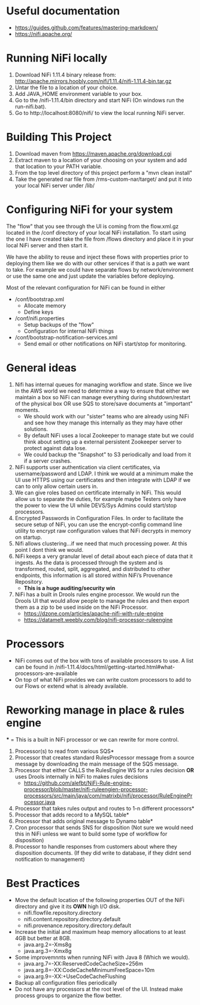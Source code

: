 # Useful documentation
* https://guides.github.com/features/mastering-markdown/
* https://nifi.apache.org/

# Running NiFi locally
1. Download NiFi 1.11.4 binary release from: http://apache.mirrors.hoobly.com/nifi/1.11.4/nifi-1.11.4-bin.tar.gz
2. Untar the file to a location of your choice.
3. Add JAVA_HOME environment variable to your box.
4. Go to the /nifi-1.11.4/bin directory and start NiFi (On windows run the run-nifi.bat).
5. Go to http://localhost:8080/nifi/ to view the local running NiFi server.

# Building This Project
1. Download maven from https://maven.apache.org/download.cgi
2. Extract maven to a location of your choosing on your system and add that location to your PATH variable.
3. From the top level directory of this project perform a "mvn clean install"
4. Take the generated nar file from /rms-custom-nar/target/ and put it into your local NiFi server under /lib/

# Configuring NiFi for your system
The "flow" that you see through the UI is coming from the flow.xml.gz located in the /conf directory of your local NiFi installation. 
To start using the one I have created take the file from /flows directory and place it in your local NiFi server and then start it.

We have the ability to reuse and inject these flows with properties prior to deploying them like we do with our other services if that is a path
we want to take. For example we could have separate flows by network/environment or use the same one and just update the variables before deploying.

Most of the relevant configuration for NiFi can be found in either
* /conf/bootstrap.xml
    * Allocate memory
    * Define keys
* /conf/nifi.properties
    * Setup backups of the "flow"
    * Configuration for internal NiFi things
* /conf/bootstrap-notification-services.xml
    * Send email or other notifications on NiFi start/stop for monitoring.
    
# General ideas
1. Nifi has internal queues for managing workflow and state. Since we live in the AWS world we need to determine a way to ensure that either we maintain a box 
so NiFi can manage everything during shutdown/restart of the physical box OR use SQS to store/save documents at "important" moments. 
    * We should work with our "sister" teams who are already using NiFi and see how they manage this internally as they may have other solutions. 
    * By default NiFi uses a local Zookeeper to manage state but we could think about setting up a external persistent Zookeeper server to protect against data
     lose.
    * We could backup the "Snapshot" to S3 periodically and load from it if a server crashes.
2. NiFi supports user authentication via client certificates, via username/password and LDAP. I think we would at a minimum make the UI use HTTPS using our 
certificates and then integrate with LDAP if we can to only allow certain users in.
3. We can give roles based on certificate internally in NiFi. This would allow us to separate the duties, for example maybe Testers only have the power to 
view the UI while DEVS/Sys Admins could start/stop processors.
4. Encrypted Passwords in Configuration Files. In order to facilitate the secure setup of NiFi, you can use the encrypt-config command line utility to encrypt 
raw configuration values that NiFi decrypts in memory on startup. 
5. Nifi allows clustering...if we need that much processing power. At this point I dont think we would.
6. NiFi keeps a very granular level of detail about each piece of data that it ingests. As the data is processed through the system and is transformed, routed, 
split, aggregated, and distributed to other endpoints, this information is all stored within NiFi’s Provenance Repository. 
    * **This is a huge auditing/security win**
7. NiFi has a built in Drools rules engine processor. We would run the Drools UI that would allow people to manage the rules and then export them as a zip to be 
used inside on the NiFi Processor.
    * https://dzone.com/articles/apache-nifi-with-rule-engine
    * https://datamelt.weebly.com/blog/nifi-processor-ruleengine
    
# Processors
* NiFi comes out of the box with tons of available processors to use. A list can be found in /nifi-1.11.4/docs/html/getting-started.html#what-processors-are-available
* On top of what NiFi provides we can write custom processors to add to our Flows or extend what is already available.

# Reworking manage in place & rules engine
__*__ = This is a built in NiFi processor or we can rewrite for more control.

1. Processor(s) to read from various SQS*
2. Processor that creates standard RulesProcessor message from a source message by downloading the main message of the SQS message.
3. Processor that either CALLS the RulesEngine WS for a rules decision **OR** uses Drools internally in NiFi to makes rules decisions
    * https://github.com/alefbt/NiFi-Rule-engine-processor/blob/master/nifi-ruleengien-processor-processors/src/main/java/com/matrixbi/nifi/processor/RuleEngineProcessor.java
4. Processor that takes rules output and routes to 1-n different processors*
5. Processor that adds record to a MySQL table*
6. Processor that adds original message to Dynamo table*
7. Cron processor that sends SNS for disposition (Not sure we would need this in NiFi unless we want to build some type of workflow for disposition)
8. Processor to handle responses from customers about where they disposition documents. (If they did write to database, if they didnt send notification to management) 

# Best Practices
* Move the default location of the following properties OUT of the NiFi directory and give it its **OWN** high I/O disk.
    * nifi.flowfile.repository.directory
    * nifi.content.repository.directory.default
    * nifi.provenance.repository.directory.default
* Increase the initial and maximum heap memory allocations to at least 4GB but better at 8GB.
    * java.arg.2=-Xms8g
    * java.arg.3=-Xmx8g
* Some improvemnnts when running NiFi with Java 8 (Which we would).
    * java.arg.7=-XX:ReservedCodeCacheSize=256m
    * java.arg.8=-XX:CodeCacheMinimumFreeSpace=10m
    * java.arg.9=-XX:+UseCodeCacheFlushing
* Backup all configuration files periodically
* Do not have any processors at the root level of the UI. Instead make process groups to organize the flow better.